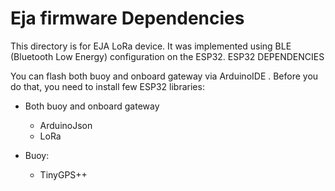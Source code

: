 # Eja firmware Dependencies
This directory is for EJA LoRa device.
It was implemented using BLE (Bluetooth Low Energy) configuration on the ESP32.
ESP32 DEPENDENCIES

You can flash both buoy and onboard gateway via ArduinoIDE .
Before you do that, you need to install few ESP32 libraries:
- Both buoy and onboard gateway
	- ArduinoJson
	- LoRa
	
- Buoy:
	- TinyGPS++

